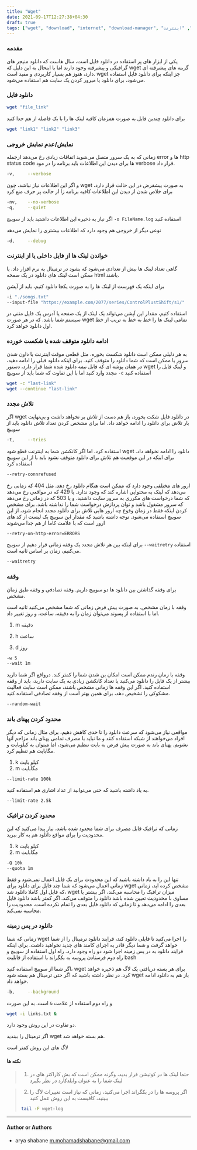 ```yaml
---
title: "Wget"
date: 2021-09-17T12:27:38+04:30
draft: true
tags: ["wget", "download", "internet", "download-manager", "دانلود", "اینترنت"]
---
```


<!-- todo
create menu here

-->

### مقدمه

یکی از ابزار های پر استفاده در دانلود فایل است، سال هاست که دانلود منیجر های گرافیکی و پیشرفته وجود دارند
اما با اینحال به این دلیل که
wget
گزینه های پیشرفته ای دارد، هنوز هم بسیار کاربردی و مفید است.
wget
جز اینکه برای دانلود فایل استفاده می‌شود، برای دانلود یا میرور کردن یک سایت هم استفاده می‌شود.

### دانلود فایل

```bash
wget "file_link"
```
برای دانلود چندین فایل به صورت همزمان کافیه لینک ها را با یک فاصله از هم جدا کنید

```bash
wget "link1" "link2" "link3"
```

### نمایش/عدم نمایش خروجی
زمانی که به یک سرور متصل می‌شوید اتفاقات زیادی رخ می‌دهد ازجمله
error
ها
و
http status code
ها
برای دیدن این اطلاعات باید برنامه را در مود
verbose
قرار داد.

```bash
-v,     --verbose
```

و اگر این اطلاعات نیاز نباشد، چون
wget
به صورت پیشفرض در این حالت قرار دارد، برای خلاص شدن از دیدن این اطلاعات کافیه برنامه زا از حالت
پر حرف منع کرد

```bash
-nv,    --no-verbose
-q,     --quiet
```
اگر نیاز به ذخیره این اطلاعات داشتید باید از سوییچ
`-o FileName.log`
استفاده کنید

نوعی دیگر از خروجی هم وجود دارد که اطلاعات بیشتری را نمایش می‌دهد

```bash
-d,     --debug
```

### خواندن لینک ها از فایل داخلی یا از اینترنت

گاهی تعداد لینک ها بیش از تعدادی می‌شود که بشود در ترمینال به نرم افزار داد.
یا ممکن است لینک های دانلود در یک صفحه
html
باشند.

برای اینکه یک فهرست از لینک ها را به صورت یکجا دانلود کنیم، باید از آپشن
```bash
-i "./songs.txt"
--input-file "https://example.com/2077/series/ControlPlustShift/s1/"
```
استفاده کنیم، مقدار این آپشن می‌تواند یک لینک از یک صفحه یا آدرس یک فایل متنی در سیستم شما باشد.
که در هر صورت
wget
تمامی لینک ها را خط به خط به تریب از خط اول دانلود خواهد کرد.

### ادامه دانلود متوقف شده یا شکست خورده
به هر دلیلی ممکن است دانلود شکست بخوره، مثل قطعی موقت اینترنت یا داون شدن سرور یا ممکن است که
شما دانلود را متوقف کنید.
برای اینکه دانلود قبلی را ادامه دهید، در همان پوشه ای که فایل نیمه دانلود شده شما قرار دارد، دستور
wget
و لینک فایل را مجدد وارد کنید اما با این تفاوت که شما باید از سوییچ
`-c`
استفاده کنید

```bash
wget -c "last-link"
wget --continue "last-link"
```

### تلاش مجدد
اگر
wget
در دانلود فایل شکت بخورد، باز هم دست از تلاش بر نخواهد داشت و بی‌نهایت بار تلاش برای دانلود را ادامه خواهد داد.
اما برای مشخص کردن تعداد تلاش دانلود باید از سوییچ

```bash
-t,     --tries
```
استفاده کرد. اما اگر کانکشن شما به اینترنت قطع شود
wget
دانلود را ادامه نخواهد داد. برای اینکه در این موقعیت هم تلاش برای دانلود متوقف نشود باید با از این سوییچ 
استفاده کرد

```bash
--retry-connrefused
```

ارور های مختلفی وجود دارد که ممکن است هنگام دانلود رخ دهد.
مثل 404 که زمانی رخ می‌دهد که لینک به محتوایی اشاره کند که وجود ندارد.
یا 429 که در مواقعی رخ می‌دهد که شما درخواست های مکرری به سرور سایت داشتید.
و یا 503 که در زمانی رخ می‌دهد که سرور مشغول باشد و توان پردازش درخواست شما را نداشته باشد.
برای مشخص کردن اینکه فقط در زمان وقوع چه ارور هایی تلاش برای دانلود مجدد انجام شود، از این سوییچ استفاده 
می‌شود. توجه داشته باشید که مقدار این سوییچ یک لیست از کد های ارور است که با علامت کاما از هم جدا می‌شوند

```bash
--retry-on-http-error=ERRORS
```

برای اینکه بین هر تلاش مجدد یک وقفه زمانی قرار دهیم از سوییچ
`--waitretry`
استفاده می‌کنیم، زمان بر اساس ثانیه است.

```bash
--waitretry
```

### وقفه
برای وقفه گذاشتن بین دانلود ها دو سوییچ داریم. وقفه تصادفی و وقفه طبق زمان مشخص.

وقفه با زمان مشخص. به صورت پیش فرض زمانی که شما مشخص می‌کنید ثانیه است اما با استفاده از پسوند می‌توان
زمان را به دقیقه، ساعت، و روز تغییر داد.

1. m
دقیقه

2. h
ساعت

3. d
روز

```bash
-w 5
--wait 1m
```

وقفه با زمان رندم ممکن است امکان بن شدن شما را کمتر کند. درواقع اگر شما دارید بیشتر از یک فایل را دانلود 
می‌کنید یا تعداد کانکشن زیادی به یک سایت دارید، باید از وقفه استفاده کنید. اگر این وفقه ها زمانی مشخص باشند، ممکن است سایت فعالیت مشکوکی را تشخیص دهد، برای همین بهتر است از وقفه تصادفی استفاده کنید.

```bash
--random-wait 
```

### محدود کردن پهنای باند
مواقعی نیاز می‌شود که سرعت دانلود را تا حدی کاهش دهیم، برای مثال زمانی که دیگر افراد می‌خواهند از شبکه
استفاده کنند و ما نباید با مصرف تمامی پهنای باند مزاحم آنها نشویم.
پهنای باند به صورت پیش فرض به بایت تنظیم ‌می‌شود، اما میتوان به کیلوبایت و مگابایت هم تنظیم کرد.

1. k کیلو بایت
2. m مگابایت

```bash
--limit-rate 100k
```

به یاد داشته باشید که حتی می‌توانید از عداد اشاری هم استفاده کنید.

```
--limit-rate 2.5k
```

### محدود کردن ترافیک
زمانی که ترافیک قابل مصرف برای شما محدود شده باشد، نیاز پیدا می‌کنید که این محدودیت را برای مواقع
دانلود هم به کار ببرید.

1. k کیلو بایت
2. m مگابایت

```bash
-Q 10k
--quota 1m
```
تنها این را به یاد داشته باشید که این محدودت برای یک فایل اعمال نمی‌شود و فقط زمانی اعمال می‌شود که شما چند
فایل برای دانلود برای
wget
مشخص کرده اید، زمانی که فایل اول کاملا دانلود شد،
wget
میزان ترافیک را محاسبه می‌کند، اگر بیشتر یا مساوی با محدودیت تعیین شده باشد دانلود را متوقف می‌کند.
اگر کمتر باشد دانلود فایل بعدی را ادامه می‌دهد و تا زمانی که دانلود فایل بعدی را تمام نکرده است،
محدودیت را محاسبه نمی‌کند.

### دانلود در پس زمینه
زمانی که شما
wget
را اجرا می‌کنید تا فایلی دانلود کند، فرایند دانلود ترمینال را از شما خواهد گرفت و شما دیگر قادر به
اجرای کامند های جدید نخواهید داشت.
برای اینکه فرایند دانلود به در پس زمینه اجرا شود دو راه وجود دارد.
راه اول استفاده از سوییچ و راه دوم فرستادن پروسه به بکگراند با استفاده از قابلیت
bash

اگر شما از سوییچ استفاده کنید،
wget
برای هر بسته دریافتی یک لاگ هم ذخیره خواهد کرد. در نظر داشته باشید که اگر حتی ترمینال هم بسته شود
wget
باز هم به دانلود ادامه خواهد داد.

```bash
-b,     --background
```

و راه دوم استفاده از علامت
`&`
است.
به این صورت

```bash
wget -i links.txt &
```
دو تفاوت در این روش وجود دارد.

اگر ترمینال را ببندید
wget
هم بسته خواهد شد.

لاگ های این روش کمتر است


#### نکته ها
> 1. حتما لینک ها در کوتیشن قرار بدید، وگرنه ممکن است که بش کاراکتر های در لینک شما را به عنوان وایلدکارد
در نظر بگیرد

> 2. اگر پروسه ها را در بکگراند اجرا می‌کنید، زمانی که نیاز است تغییرات لاگ را ببینید، کافیست به این روش عمل کنید
> ```bash
> tail -F wget-log
> ```

---

#### Author or Authors
- arya shabane <m.mohamadshabane@gmail.com>
